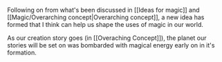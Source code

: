 Following on from what's been discussed in [[Ideas for magic]] and [[Magic/Overarching concept|Overarching concept]], a new idea has formed that I think can help us shape the uses of magic in our world.

As our creation story goes (in [[Overaching Concept]]), the planet our stories will be set on was bombarded with magical energy early on in it's formation.
